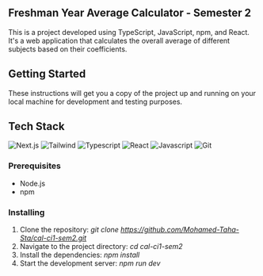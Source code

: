 ## Freshman Year Average Calculator - Semester 2

This is a project developed using TypeScript, JavaScript, npm, and React. It's a web application that calculates the overall average of different subjects based on their coefficients.

## Getting Started

These instructions will get you a copy of the project up and running on your local machine for development and testing purposes.

## Tech Stack
![Next.js](https://img.shields.io/badge/next.js-000000?style=for-the-badge&logo=nextdotjs&logoColor=white)
![Tailwind](https://img.shields.io/badge/Tailwind_CSS-092749?style=for-the-badge&logo=tailwindcss&logoColor=06B6D4&labelColor=000000)
![Typescript](https://img.shields.io/badge/Typescript-007acc?style=for-the-badge&labelColor=black&logo=typescript&logoColor=007acc)
![React](https://img.shields.io/badge/-React-61DBFB?style=for-the-badge&labelColor=black&logo=react&logoColor=61DBFB)
![Javascript](https://img.shields.io/badge/Javascript-F0DB4F?style=for-the-badge&labelColor=black&logo=javascript&logoColor=F0DB4F)
![Git](https://img.shields.io/badge/Git-F05032?style=for-the-badge&logo=git&logoColor=white)


### Prerequisites

- Node.js
- npm

### Installing

1. Clone the repository: *git clone https://github.com/Mohamed-Taha-Sta/cal-ci1-sem2.git*
2. Navigate to the project directory: *cd cal-ci1-sem2*
3. Install the dependencies: *npm install*
4. Start the development server: *npm run dev*